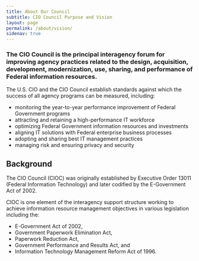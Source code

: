 ```yaml
---
title: About Our Council
subtitle: CIO Council Purpose and Vision
layout: page
permalink: /about/vision/
sidenav: true
---
```


### The CIO Council is the principal interagency forum for improving agency practices related to the design, acquisition, development, modernization, use, sharing, and performance of Federal information resources. ###

The U.S. CIO and the CIO Council establish standards against which the success of all agency programs can be measured, including:

* monitoring the year-to-year performance improvement of Federal Government programs
* attracting and retaining a high-performance IT workforce
* optimizing Federal Government information resources and investments
* aligning IT solutions with Federal enterprise business processes
* adopting and sharing best IT management practices
* managing risk and ensuring privacy and security

## Background

The CIO Council (CIOC) was originally established by Executive Order 13011 (Federal Information Technology) and later codified by the E-Government Act of 2002.

CIOC is one element of the interagency support structure working to achieve information resource management objectives  in various legislation including the:

* E-Government Act of 2002,
* Government Paperwork Elimination Act,
* Paperwork Reduction Act,
* Government Performance and Results Act, and
* Information Technology Management Reform Act of 1996.
